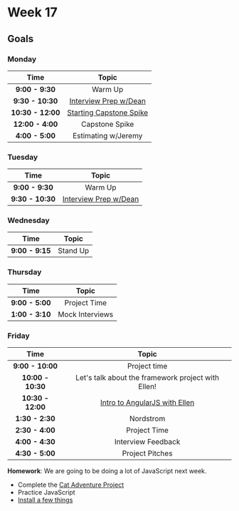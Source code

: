 # Week 17

## Goals

### Monday

| Time              | Topic                                  |
|:-----------------:|:--------------------------------------:|
| **9:00 - 9:30**  | Warm Up                                |
| **9:30 - 10:30** | [Interview Prep w/Dean](interview_practice.md)                  |
| **10:30 - 12:00** | [Starting Capstone Spike](choose-your-project.md)               |
| **12:00 - 4:00** | Capstone Spike                         |
| **4:00 - 5:00** | Estimating w/Jeremy                         |

### Tuesday

| Time             | Topic                                  |
|:----------------:|:--------------------------------------:|
| **9:00 - 9:30**  | Warm Up                               |
| **9:30 - 10:30** | [Interview Prep w/Dean](more_interview_practice.md)                |


### Wednesday
| Time              | Topic                               |
|:-----------------:|:-----------------------------------:|
| **9:00 - 9:15**   | Stand Up                            |

### Thursday

| Time             | Topic                               |
|:----------------:|:-----------------------------------:|
| **9:00 - 5:00**  | Project Time                            |
| **1:00 - 3:10**  | Mock Interviews                            |

### Friday

| Time              | Topic                                                      |
|:-----------------:|:----------------------------------------------------------:|
| **9:00 - 10:00**  | Project time                                               |
| **10:00 - 10:30** | Let's talk about the framework project with Ellen!         |
| **10:30 - 12:00** | [Intro to AngularJS with Ellen](friday/AngularJS-intro.md) |
| **1:30 - 2:30** | Nordstrom |
| **2:30 - 4:00** | Project Time |
| **4:00 - 4:30** | Interview Feedback |
| **4:30 - 5:00** | Project Pitches |

**Homework**: We are going to be doing a lot of JavaScript next week.
- Complete the [Cat Adventure Project](../week17/cat_adventure_homework.md)
- Practice JavaScript
- [Install a few things](../week17/installfest2.md)
